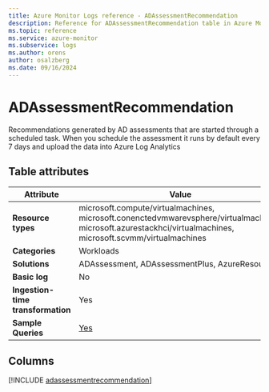 ```yaml
---
title: Azure Monitor Logs reference - ADAssessmentRecommendation
description: Reference for ADAssessmentRecommendation table in Azure Monitor Logs.
ms.topic: reference
ms.service: azure-monitor
ms.subservice: logs
ms.author: orens
author: osalzberg
ms.date: 09/16/2024
---
```


# ADAssessmentRecommendation

Recommendations generated by AD assessments that are started through a scheduled task. When you schedule the assessment it runs by default every 7 days and upload the data into Azure Log Analytics


## Table attributes

|Attribute|Value|
|---|---|
|**Resource types**|microsoft.compute/virtualmachines,<br>microsoft.conenctedvmwarevsphere/virtualmachines,<br>microsoft.azurestackhci/virtualmachines,<br>microsoft.scvmm/virtualmachines|
|**Categories**|Workloads|
|**Solutions**| ADAssessment, ADAssessmentPlus, AzureResources|
|**Basic log**|No|
|**Ingestion-time transformation**|Yes|
|**Sample Queries**|[Yes](/azure/azure-monitor/reference/queries/adassessmentrecommendation)|



## Columns
  
[!INCLUDE [adassessmentrecommendation](~/reusable-content/ce-skilling/azure/includes/azure-monitor/reference/tables/adassessmentrecommendation-include.md)]
